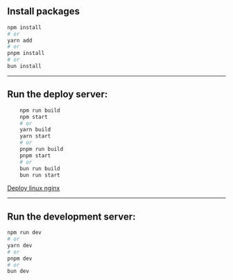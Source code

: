 
## Install packages

```bash
npm install
# or
yarn add
# or
pnpm install
# or
bun install
```

---

## Run the deploy server: 

```bash
    npm run build
    npm start
    # or
    yarn build
    yarn start
    # or
    pnpm run build
    pnpm start
    # or
    bun run build
    bun run start
```

[Deploy linux nginx](https://dev.to/j3rry320/deploy-your-nextjs-app-like-a-pro-a-step-by-step-guide-using-nginx-pm2-certbot-and-git-on-your-linux-server-3286)

---

## Run the development server:

```bash
npm run dev
# or
yarn dev
# or
pnpm dev
# or
bun dev
```
